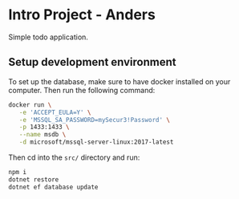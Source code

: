 # Intro Project - Anders

Simple todo application.

## Setup development environment

To set up the database, make sure to have docker installed on your computer. Then run the following command:

```bash
docker run \
   -e 'ACCEPT_EULA=Y' \
   -e 'MSSQL_SA_PASSWORD=mySecur3!Password' \
   -p 1433:1433 \
   --name msdb \
   -d microsoft/mssql-server-linux:2017-latest
```

Then cd into the `src/` directory and run:

```bash
npm i
dotnet restore
dotnet ef database update
```
